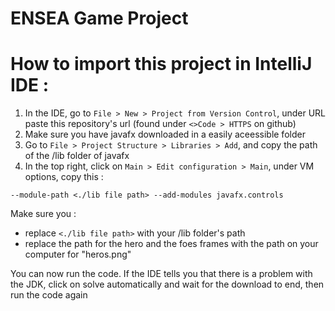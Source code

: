 # ENSEA Game Project

# How to import this project in IntelliJ IDE :

1. In the IDE, go to `File > New > Project from Version Control`, under URL paste this repository's url (found under `<>Code > HTTPS` on github)
2. Make sure you have javafx downloaded in a easily aceessible folder
3. Go to `File > Project Structure > Libraries > Add`, and copy the path of the /lib folder of javafx
4. In the top right, click on `Main > Edit configuration > Main`, under VM options, copy this :
```
--module-path <./lib file path> --add-modules javafx.controls
```
Make sure you :
- replace `<./lib file path>` with your /lib folder's path
- replace the path for the hero and the foes frames with the path on your computer for "heros.png"

You can now run the code. 
If the IDE tells you that there is a problem with the JDK, click on solve automatically and wait for the download to end, then run the code again
